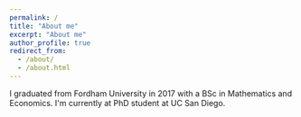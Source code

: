 ```yaml
---
permalink: /
title: "About me"
excerpt: "About me"
author_profile: true
redirect_from: 
  - /about/
  - /about.html
---
```


I graduated from Fordham University in 2017 with a BSc in Mathematics and Economics. I'm currently at PhD student at UC San Diego. 
